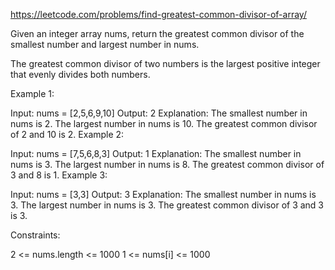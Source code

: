 https://leetcode.com/problems/find-greatest-common-divisor-of-array/

Given an integer array nums, return the greatest common divisor of the smallest number and largest number in nums.

The greatest common divisor of two numbers is the largest positive integer that evenly divides both numbers.

 

Example 1:

Input: nums = [2,5,6,9,10]
Output: 2
Explanation:
The smallest number in nums is 2.
The largest number in nums is 10.
The greatest common divisor of 2 and 10 is 2.
Example 2:

Input: nums = [7,5,6,8,3]
Output: 1
Explanation:
The smallest number in nums is 3.
The largest number in nums is 8.
The greatest common divisor of 3 and 8 is 1.
Example 3:

Input: nums = [3,3]
Output: 3
Explanation:
The smallest number in nums is 3.
The largest number in nums is 3.
The greatest common divisor of 3 and 3 is 3.
 

Constraints:

2 <= nums.length <= 1000
1 <= nums[i] <= 1000
